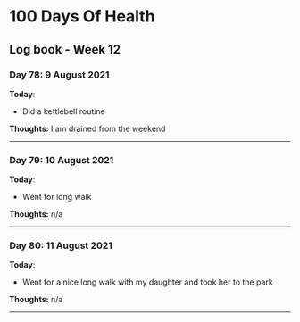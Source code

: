 # 100 Days Of Health

## Log book - Week 12

### Day 78: 9 August 2021

**Today**:

* Did a kettlebell routine

**Thoughts:** I am drained from the weekend

---

### Day 79: 10 August 2021

**Today**:

* Went for long walk

**Thoughts:** n/a

---

### Day 80: 11 August 2021

**Today**:

* Went for a nice long walk with my daughter and took her to the park

**Thoughts:** n/a

---

